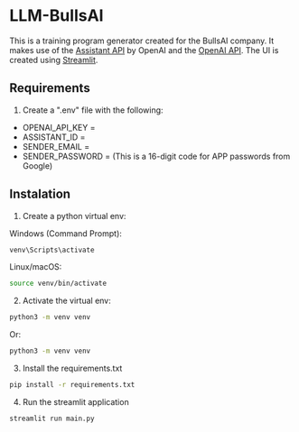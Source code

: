 # LLM-BullsAI

This is a training program generator created for the BullsAI company. It makes use of the [Assistant API](https://platform.openai.com/) by OpenAI and the [OpenAI API](https://openai.com/index/openai-api/). The UI is created using [Streamlit](https://streamlit.io/).

## Requirements

1. Create a ".env" file with the following:

- OPENAI_API_KEY =
- ASSISTANT_ID =
- SENDER_EMAIL =
- SENDER_PASSWORD = (This is a 16-digit code for APP passwords from Google)

## Instalation

1. Create a python virtual env:

Windows (Command Prompt):

```bash
venv\Scripts\activate
```

Linux/macOS:

```bash
source venv/bin/activate
```

2. Activate the virtual env:

```bash
python3 -m venv venv
```

Or:

```bash
python3 -m venv venv
```

3. Install the requirements.txt

```bash
pip install -r requirements.txt
```

4. Run the streamlit application

```bash
streamlit run main.py
```

